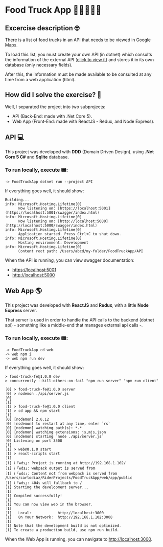# Food Truck App 🍔🍟🍕🌭🚚

## Excercise description 🤓

There is a list of food trucks in an API that needs to be viewed in Google Maps.

To load this list, you must create your own API (in dotnet) which consults the information of the external API ([click to view it](https://data.sfgov.org/Economy-and-Community/Mobile-Food-Facility-Permit/rqzj-sfat)) and stores it in its own database (only necessary fields).

After this, the information must be made available to be consulted at any time from a web application (html).

## How did I solve the exercise? 🤔

Well, I separated the project into two subprojects:

- API (Back-End: made with .Net Core 5).
- Web App (Front-End: made with ReactJS - Redux, and Node Express).

## API 💻

This project was developed with **DDD** (Domain Driven Design), using **.Net Core 5 C#** and **Sqlite** database.

### To run locally, execute 📟:

```console
-> FoodTruckApp dotnet run --project API
```

If everything goes well, it should show:

```console
Building...
info: Microsoft.Hosting.Lifetime[0]
      Now listening on: [https://localhost:5001](https://localhost:5001/swagger/index.html)
info: Microsoft.Hosting.Lifetime[0]
      Now listening on: [http://localhost:5000](http://localhost:5000/swagger/index.html)
info: Microsoft.Hosting.Lifetime[0]
      Application started. Press Ctrl+C to shut down.
info: Microsoft.Hosting.Lifetime[0]
      Hosting environment: Development
info: Microsoft.Hosting.Lifetime[0]
      Content root path: /Users/abcd/my-folder/FoodTruckApp/API
```

When the API is running, you can view swagger documentation:
- [https://localhost:5001](https://localhost:5001/swagger/index.html)
- [http://localhost:5000](http://localhost:5000/swagger/index.html)

## Web App 🌎

This project was developed with **ReactJS** and **Redux**, with a little **Node Express** server.

That server is used in order to handle the API calls to the backend (dotnet api) - something like a middle-end that manages external api calls -.

### To run locally, execute 📟:

```console
-> FoodTruckApp cd web
-> web npm i
-> web npm run dev
```

If everything goes well, it should show:

```console
> food-truck-fe@1.0.0 dev
> concurrently --kill-others-on-fail "npm run server" "npm run client"

[0] > food-truck-fe@1.0.0 server
[0] > nodemon ./api/server.js
[0] 
[1] 
[1] > food-truck-fe@1.0.0 client
[1] > cd app && npm start
[1] 
[0] [nodemon] 2.0.12
[0] [nodemon] to restart at any time, enter `rs`
[0] [nodemon] watching path(s): *.*
[0] [nodemon] watching extensions: js,mjs,json
[0] [nodemon] starting `node ./api/server.js`
[0] Listening on port 3500
[1] 
[1] > web@0.1.0 start
[1] > react-scripts start
[1] 
[1] ℹ ｢wds｣: Project is running at http://192.168.1.102/
[1] ℹ ｢wds｣: webpack output is served from 
[1] ℹ ｢wds｣: Content not from webpack is served from /Users/carlodiaz/RiderProjects/FoodTruckApp/web/app/public
[1] ℹ ｢wds｣: 404s will fallback to /
[1] Starting the development server...
[1] 
[1] Compiled successfully!
[1] 
[1] You can now view web in the browser.
[1] 
[1]   Local:            http://localhost:3000
[1]   On Your Network:  http://192.168.1.102:3000
[1] 
[1] Note that the development build is not optimized.
[1] To create a production build, use npm run build.
```

When the Web App is running, you can navigate to [http://localhost:3000](http://localhost:3000/).
